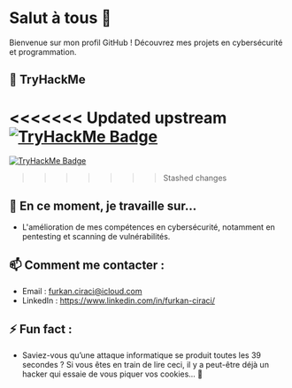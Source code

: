 # Salut à tous 👋

Bienvenue sur mon profil GitHub ! Découvrez mes projets en cybersécurité et programmation.

## 🎯 TryHackMe
<<<<<<< Updated upstream
[![TryHackMe Badge](https://tryhackme-badges.s3.amazonaws.com/savon.png?1736006448)](https://tryhackme.com/r/p/savon)
=======
[![TryHackMe Badge](https://tryhackme-badges.s3.amazonaws.com/savon.png?1736006586)](https://tryhackme.com/r/p/savon)
>>>>>>> Stashed changes

## 🔭 En ce moment, je travaille sur...
- L'amélioration de mes compétences en cybersécurité, notamment en pentesting et scanning de vulnérabilités.

## 📫 Comment me contacter :
- Email : furkan.ciraci@icloud.com
- LinkedIn : https://www.linkedin.com/in/furkan-ciraci/

## ⚡ Fun fact :
- Saviez-vous qu’une attaque informatique se produit toutes les 39 secondes ? Si vous êtes en train de lire ceci, il y a peut-être déjà un hacker qui essaie de vous piquer vos cookies… 🍪
